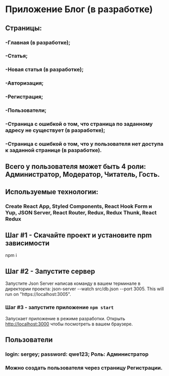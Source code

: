 # Приложение Блог (в разработке)

## Страницы:

### -Главная (в разработке);

### -Статья;

### -Новая статья (в разработке);

### -Авторизация;

### -Регистрация;

### -Пользователи;

### -Страница с ошибкой о том, что страница по заданному адресу не существует (в разработке);

### -Страница с ошибкой о том, что у пользователя нет доступа к заданной странице (в разработке).

## Всего у пользователя может быть 4 роли: Администратор, Модератор, Читатель, Гость.

## Используемые технологии:

### Create React App, Styled Components, React Hook Form и Yup, JSON Server, React Router, Redux, Redux Thunk, React Redux

## Шаг #1 - Скачайте проект и установите npm зависимости

npm i

## Шаг #2 - Запустите сервер

Запустите Json Server написав команду в вашем терминале в директории проекта: json-server --watch src/db.json --port 3005. This will run on "https://localhost:3005".

### Шаг #3 - запустите приложение `npm start`

Запускает приложение в режиме разработки.
Открыть [http://localhost:3000](http://localhost:3000) чтобы посмотреть в вашем браузере.

## Пользователи

### login: sergey; password: qwe123; Роль: Администратор

### Можно создать пользователя через страницу Регистрации.
